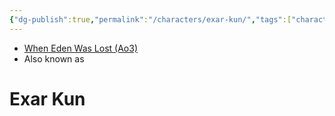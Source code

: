 ```yaml
---
{"dg-publish":true,"permalink":"/characters/exar-kun/","tags":["character","fallenjedi banitesith onesith jenjidai inquisitor","jedi","forcesensitive","unfinished"],"dgHomeLink":false}
---
```


- [When Eden Was Lost (Ao3)](https://archiveofourown.org/works/19334440/chapters/45992584)
- Also known as 

# Exar Kun
>

